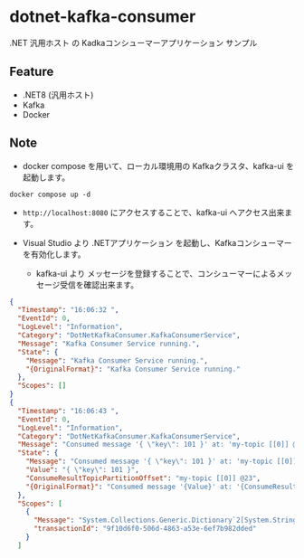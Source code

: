 # dotnet-kafka-consumer
.NET 汎用ホスト の Kadkaコンシューマーアプリケーション サンプル

## Feature
- .NET8 (汎用ホスト)
- Kafka
- Docker

## Note
- docker compose を用いて、ローカル環境用の Kafkaクラスタ、kafka-ui を起動します。

```
docker compose up -d
```

- `http://localhost:8080` にアクセスすることで、kafka-ui へアクセス出来ます。


- Visual Studio より .NETアプリケーション を起動し、Kafkaコンシューマーを有効化します。
  - kafka-ui より メッセージを登録することで、コンシューマーによるメッセージ受信を確認出来ます。

```json
{
  "Timestamp": "16:06:32 ",
  "EventId": 0,
  "LogLevel": "Information",
  "Category": "DotNetKafkaConsumer.KafkaConsumerService",
  "Message": "Kafka Consumer Service running.",
  "State": {
    "Message": "Kafka Consumer Service running.",
    "{OriginalFormat}": "Kafka Consumer Service running."
  },
  "Scopes": []
}
{
  "Timestamp": "16:06:43 ",
  "EventId": 0,
  "LogLevel": "Information",
  "Category": "DotNetKafkaConsumer.KafkaConsumerService",
  "Message": "Consumed message '{ \"key\": 101 }' at: 'my-topic [[0]] @23'.",
  "State": {
    "Message": "Consumed message '{ \"key\": 101 }' at: 'my-topic [[0]] @23'.",
    "Value": "{ \"key\": 101 }",
    "ConsumeResultTopicPartitionOffset": "my-topic [[0]] @23",
    "{OriginalFormat}": "Consumed message '{Value}' at: '{ConsumeResultTopicPartitionOffset}'."
  },
  "Scopes": [
    {
      "Message": "System.Collections.Generic.Dictionary`2[System.String,System.Object]",
      "transactionId": "9f10d6f0-506d-4863-a53e-6ef7b982dded"
    }
  ]
```